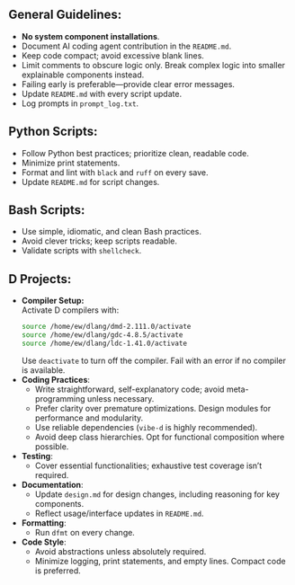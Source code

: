 ## General Guidelines:

- **No system component installations**.
- Document AI coding agent contribution in the `README.md`.
- Keep code compact; avoid excessive blank lines.
- Limit comments to obscure logic only. Break complex logic into smaller explainable components instead.
- Failing early is preferable—provide clear error messages.
- Update `README.md` with every script update.
- Log prompts in `prompt_log.txt`.

## Python Scripts:

- Follow Python best practices; prioritize clean, readable code.
- Minimize print statements.
- Format and lint with `black` and `ruff` on every save.
- Update `README.md` for script changes.

## Bash Scripts:

- Use simple, idiomatic, and clean Bash practices.
- Avoid clever tricks; keep scripts readable.
- Validate scripts with `shellcheck`.

## D Projects:

- **Compiler Setup:**  
  Activate D compilers with:
  ```bash
  source /home/ew/dlang/dmd-2.111.0/activate
  source /home/ew/dlang/gdc-4.8.5/activate
  source /home/ew/dlang/ldc-1.41.0/activate
  ```
  Use `deactivate` to turn off the compiler. Fail with an error if no compiler is available.
- **Coding Practices**:
    - Write straightforward, self-explanatory code; avoid meta-programming unless necessary.
    - Prefer clarity over premature optimizations. Design modules for performance and modularity.
    - Use reliable dependencies (`vibe-d` is highly recommended).
    - Avoid deep class hierarchies. Opt for functional composition where possible.
- **Testing**:
    - Cover essential functionalities; exhaustive test coverage isn’t required.
- **Documentation**:
    - Update `design.md` for design changes, including reasoning for key components.
    - Reflect usage/interface updates in `README.md`.
- **Formatting**:
    - Run `dfmt` on every change.
- **Code Style**:
    - Avoid abstractions unless absolutely required.
    - Minimize logging, print statements, and empty lines. Compact code is preferred.
